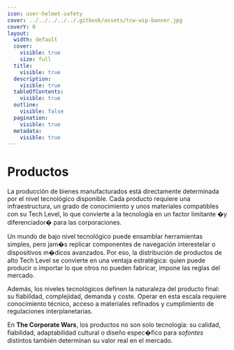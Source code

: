 ```yaml
---
icon: user-helmet-safety
cover: ../../../../../.gitbook/assets/tcw-wip-banner.jpg
coverY: 0
layout:
  width: default
  cover:
    visible: true
    size: full
  title:
    visible: true
  description:
    visible: true
  tableOfContents:
    visible: true
  outline:
    visible: false
  pagination:
    visible: true
  metadata:
    visible: true
---
```


# Productos

La producción de bienes manufacturados está directamente determinada por el nivel tecnológico disponible. Cada producto requiere una infraestructura, un grado de conocimiento y unos materiales compatibles con su Tech Level, lo que convierte a la tecnología en un factor limitante �y diferenciador� para las corporaciones.

Un mundo de bajo nivel tecnológico puede ensamblar herramientas simples, pero jam�s replicar componentes de navegación interestelar o dispositivos m�dicos avanzados. Por eso, la distribución de productos de alto Tech Level se convierte en una ventaja estratégica: quien puede producir o importar lo que otros no pueden fabricar, impone las reglas del mercado.

Además, los niveles tecnológicos definen la naturaleza del producto final: su fiabilidad, complejidad, demanda y coste. Operar en esta escala requiere conocimiento técnico, acceso a materiales refinados y cumplimiento de regulaciones interplanetarias.

En **The Corporate Wars**, los productos no son solo tecnología: su calidad, fiabilidad, adaptabilidad cultural o diseño espec�fico para _sofontes_ distintos también determinan su valor real en el mercado.
